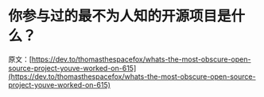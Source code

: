 # 你参与过的最不为人知的开源项目是什么？

原文：[https://dev.to/thomasthespacefox/whats-the-most-obscure-open-source-project-youve-worked-on-615](https://dev.to/thomasthespacefox/whats-the-most-obscure-open-source-project-youve-worked-on-615)